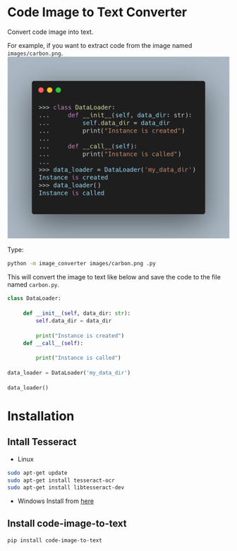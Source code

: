 # Code Image to Text Converter

Convert code image into text.

For example, if you want to extract code from the image named `images/carbon.png`.
![image](https://github.com/khuyentran1401/code_image_to_text/blob/master/images/carbon.png?raw=True)

Type:
```bash
python -m image_converter images/carbon.png .py
```
This will convert the image to text like below and save the code to the file named `carbon.py`.

```python
class DataLoader:

	 def __init__(self, data_dir: str):
		 self.data_dir = data_dir

		 print("Instance is created")
	 def __call__(self):

		 print("Instance is called")

data_loader = DataLoader('my_data_dir')

data_loader()

```

# Installation
## Intall Tesseract
* Linux
```bash
sudo apt-get update
sudo apt-get install tesseract-ocr
sudo apt-get install libtesseract-dev
```

* Windows
Install from [here](https://github.com/UB-Mannheim/tesseract/wiki)
## Install code-image-to-text
```bash
pip install code-image-to-text
```



